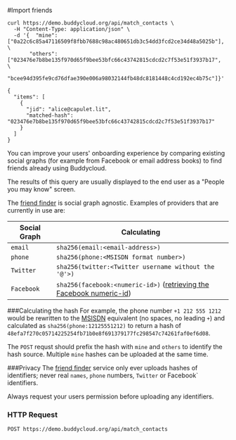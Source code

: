#Import friends

```shell
curl https://demo.buddycloud.org/api/match_contacts \
  -H "Content-Type: application/json" \
  -d '{  "mine": ["0a22c6c85a47116509f8fbb7688c98ac480651db3c54dd3fcd2ce34d48a5025b"], \
       "others": ["023476e7b8be135f970d65f9bee53bfc66c43742815cdcd2c7f53e51f3937b17",  \
                  "bcee94d395fe9cd76dfae390e006a98032144fb48dc8181448c4cd192ec4b75c"]}'
```

```
{
  "items": [
    {
      "jid": "alice@capulet.lit",
      "matched-hash": "023476e7b8be135f970d65f9bee53bfc66c43742815cdcd2c7f53e51f3937b17"
    }
  ]
}
```

You can improve your users' onboarding experience by comparing existing social graphs (for example from Facebook or email address books) to find friends already using Buddycloud.

The results of this query are usually displayed to the end user as a "People you may know" screen.

The [friend finder](https://github.com/buddycloud/buddycloud-friend-finder) is social graph agnostic. Examples of providers that are currently in use are:

Social Graph | Calculating
-------------|--------------
`email`      | `sha256(email:<email-address>)`
`phone`      | `sha256(phone:<MSISDN format number>)`
`Twitter`    | `sha256(twitter:<Twitter username without the '@'>)`
`Facebook`   | `sha256(facebook:<numeric-id>)`  ([retrieving the Facebook numeric-id](https://developers.facebook.com/tools/explorer/145634995501895/?method=GET&path=me%3Ffields%3Did%2Cname&version=v2.0))

###Calculating the hash
For example, the phone number `+1 212 555 1212` would be rewritten to the [MSISDN](http://en.wikipedia.org/wiki/MSISDN) equivalent (no spaces, no leading `+`) and calculated as `sha256(phone:12125551212)` to return a hash of `48efa7f270c05714225254fb71b0e8f691379177fc298547c74261faf0ef6d08`.

The `POST` requst should prefix the hash with `mine` and `others` to identify the hash source. Multiple `mine` hashes can be uploaded at the same time.

###Privacy
The [friend finder](http://github.com/buddycloud/buddycloud-friend-finder) service only ever uploads hashes of identifiers; never real `names`, `phone` numbers, `Twitter` or Facebook` identifiers.

Always request your users permission before uploading any identifiers.

### HTTP Request
`POST https://demo.buddycloud.org/api/match_contacts`
